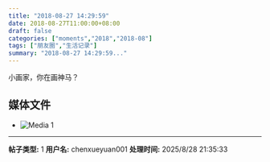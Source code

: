 ```yaml
---
title: "2018-08-27 14:29:59"
date: 2018-08-27T11:00:00+08:00
draft: false
categories: ["moments","2018","2018-08"]
tags: ["朋友圈","生活记录"]
summary: "2018-08-27 14:29:59..."
---
```


小画家，你在画神马？

## 媒体文件

- ![Media 1](/Moments/photos/2018-08-27/201808271429590.jpg)

---

**帖子类型:** 1
**用户名:** chenxueyuan001
**处理时间:** 2025/8/28 21:35:33
